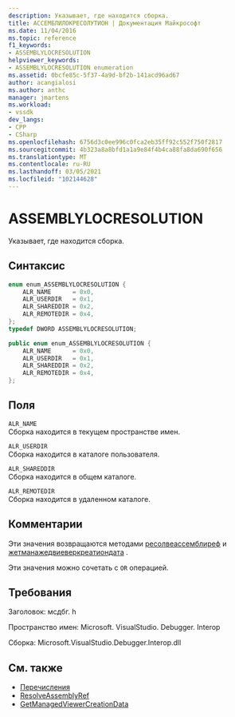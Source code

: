 ```yaml
---
description: Указывает, где находится сборка.
title: АССЕМБЛИЛОКРЕСОЛУТИОН | Документация Майкрософт
ms.date: 11/04/2016
ms.topic: reference
f1_keywords:
- ASSEMBLYLOCRESOLUTION
helpviewer_keywords:
- ASSEMBLYLOCRESOLUTION enumeration
ms.assetid: 0bcfe85c-5f37-4a9d-bf2b-141acd96ad67
author: acangialosi
ms.author: anthc
manager: jmartens
ms.workload:
- vssdk
dev_langs:
- CPP
- CSharp
ms.openlocfilehash: 6756d3c0ee996c0fca2eb35ff92c552f750f2817
ms.sourcegitcommit: 4b323a8a8bfd1a1a9e84f4b4ca88fa8da690f656
ms.translationtype: MT
ms.contentlocale: ru-RU
ms.lasthandoff: 03/05/2021
ms.locfileid: "102144628"
---
```

# <a name="assemblylocresolution"></a>ASSEMBLYLOCRESOLUTION
Указывает, где находится сборка.

## <a name="syntax"></a>Синтаксис

```cpp
enum enum_ASSEMBLYLOCRESOLUTION {
    ALR_NAME      = 0x0,
    ALR_USERDIR   = 0x1,
    ALR_SHAREDDIR = 0x2,
    ALR_REMOTEDIR = 0x4,
};
typedef DWORD ASSEMBLYLOCRESOLUTION;
```

```csharp
public enum enum_ASSEMBLYLOCRESOLUTION {
    ALR_NAME      = 0x0,
    ALR_USERDIR   = 0x1,
    ALR_SHAREDDIR = 0x2,
    ALR_REMOTEDIR = 0x4,
};
```

## <a name="fields"></a>Поля
`ALR_NAME`\
Сборка находится в текущем пространстве имен.

`ALR_USERDIR`\
Сборка находится в каталоге пользователя.

`ALR_SHAREDDIR`\
Сборка находится в общем каталоге.

`ALR_REMOTEDIR`\
Сборка находится в удаленном каталоге.

## <a name="remarks"></a>Комментарии
Эти значения возвращаются методами [ресолвеассемблиреф](../../../extensibility/debugger/reference/ipropertyproxyeeside-resolveassemblyref.md) и [жетманажедвиеверкреатиондата](../../../extensibility/debugger/reference/ipropertyproxyeeside-getmanagedviewercreationdata.md) .

Эти значения можно сочетать с `OR` операцией.

## <a name="requirements"></a>Требования
Заголовок: мсдбг. h

Пространство имен: Microsoft. VisualStudio. Debugger. Interop

Сборка: Microsoft.VisualStudio.Debugger.Interop.dll

## <a name="see-also"></a>См. также
- [Перечисления](../../../extensibility/debugger/reference/enumerations-visual-studio-debugging.md)
- [ResolveAssemblyRef](../../../extensibility/debugger/reference/ipropertyproxyeeside-resolveassemblyref.md)
- [GetManagedViewerCreationData](../../../extensibility/debugger/reference/ipropertyproxyeeside-getmanagedviewercreationdata.md)
